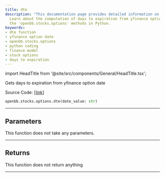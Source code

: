 ```yaml
---
title: dte
description: "This documentation page provides detailed information on the 'dte' function."
  Learn about the computation of days to expiration from yfinance option date using
  the 'openbb.stocks.options' methods in Python.
keywords:
- dte function
- yfinance option date
- openbb.stocks.options
- python coding
- finance model
- stock options
- days to expiration
---
```


import HeadTitle from '@site/src/components/General/HeadTitle.tsx';

<HeadTitle title="stocks.options.dte - Reference | OpenBB SDK Docs" />

Gets days to expiration from yfinance option date

Source Code: [[link](https://github.com/OpenBB-finance/OpenBBTerminal/tree/main/openbb_terminal/stocks/options/yfinance_model.py#L365)]

```python
openbb.stocks.options.dte(date_value: str)
```

---

## Parameters

This function does not take any parameters.

---

## Returns

This function does not return anything

---
